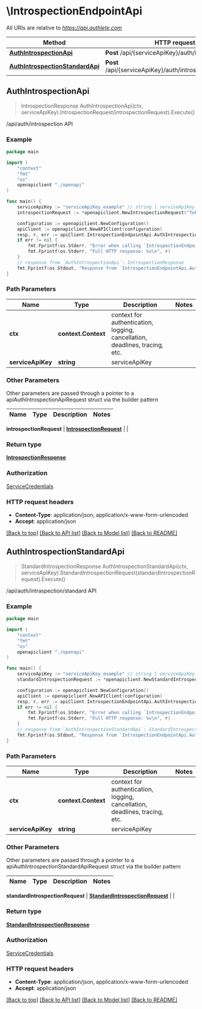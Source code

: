 # \IntrospectionEndpointApi

All URIs are relative to *https://api.authlete.com*

Method | HTTP request | Description
------------- | ------------- | -------------
[**AuthIntrospectionApi**](IntrospectionEndpointApi.md#AuthIntrospectionApi) | **Post** /api/{serviceApiKey}/auth/introspection | /api/auth/introspection API
[**AuthIntrospectionStandardApi**](IntrospectionEndpointApi.md#AuthIntrospectionStandardApi) | **Post** /api/{serviceApiKey}/auth/introspection/standard | /api/auth/intraspection/standard API



## AuthIntrospectionApi

> IntrospectionResponse AuthIntrospectionApi(ctx, serviceApiKey).IntrospectionRequest(introspectionRequest).Execute()

/api/auth/introspection API



### Example

```go
package main

import (
    "context"
    "fmt"
    "os"
    openapiclient "./openapi"
)

func main() {
    serviceApiKey := "serviceApiKey_example" // string | serviceApiKey
    introspectionRequest := *openapiclient.NewIntrospectionRequest("Token_example") // IntrospectionRequest | 

    configuration := openapiclient.NewConfiguration()
    apiClient := openapiclient.NewAPIClient(configuration)
    resp, r, err := apiClient.IntrospectionEndpointApi.AuthIntrospectionApi(context.Background(), serviceApiKey).IntrospectionRequest(introspectionRequest).Execute()
    if err != nil {
        fmt.Fprintf(os.Stderr, "Error when calling `IntrospectionEndpointApi.AuthIntrospectionApi``: %v\n", err)
        fmt.Fprintf(os.Stderr, "Full HTTP response: %v\n", r)
    }
    // response from `AuthIntrospectionApi`: IntrospectionResponse
    fmt.Fprintf(os.Stdout, "Response from `IntrospectionEndpointApi.AuthIntrospectionApi`: %v\n", resp)
}
```

### Path Parameters


Name | Type | Description  | Notes
------------- | ------------- | ------------- | -------------
**ctx** | **context.Context** | context for authentication, logging, cancellation, deadlines, tracing, etc.
**serviceApiKey** | **string** | serviceApiKey | 

### Other Parameters

Other parameters are passed through a pointer to a apiAuthIntrospectionApiRequest struct via the builder pattern


Name | Type | Description  | Notes
------------- | ------------- | ------------- | -------------

 **introspectionRequest** | [**IntrospectionRequest**](IntrospectionRequest.md) |  | 

### Return type

[**IntrospectionResponse**](IntrospectionResponse.md)

### Authorization

[ServiceCredentials](../README.md#ServiceCredentials)

### HTTP request headers

- **Content-Type**: application/json, application/x-www-form-urlencoded
- **Accept**: application/json

[[Back to top]](#) [[Back to API list]](../README.md#documentation-for-api-endpoints)
[[Back to Model list]](../README.md#documentation-for-models)
[[Back to README]](../README.md)


## AuthIntrospectionStandardApi

> StandardIntrospectionResponse AuthIntrospectionStandardApi(ctx, serviceApiKey).StandardIntrospectionRequest(standardIntrospectionRequest).Execute()

/api/auth/intraspection/standard API



### Example

```go
package main

import (
    "context"
    "fmt"
    "os"
    openapiclient "./openapi"
)

func main() {
    serviceApiKey := "serviceApiKey_example" // string | serviceApiKey
    standardIntrospectionRequest := *openapiclient.NewStandardIntrospectionRequest("Parameters_example") // StandardIntrospectionRequest | 

    configuration := openapiclient.NewConfiguration()
    apiClient := openapiclient.NewAPIClient(configuration)
    resp, r, err := apiClient.IntrospectionEndpointApi.AuthIntrospectionStandardApi(context.Background(), serviceApiKey).StandardIntrospectionRequest(standardIntrospectionRequest).Execute()
    if err != nil {
        fmt.Fprintf(os.Stderr, "Error when calling `IntrospectionEndpointApi.AuthIntrospectionStandardApi``: %v\n", err)
        fmt.Fprintf(os.Stderr, "Full HTTP response: %v\n", r)
    }
    // response from `AuthIntrospectionStandardApi`: StandardIntrospectionResponse
    fmt.Fprintf(os.Stdout, "Response from `IntrospectionEndpointApi.AuthIntrospectionStandardApi`: %v\n", resp)
}
```

### Path Parameters


Name | Type | Description  | Notes
------------- | ------------- | ------------- | -------------
**ctx** | **context.Context** | context for authentication, logging, cancellation, deadlines, tracing, etc.
**serviceApiKey** | **string** | serviceApiKey | 

### Other Parameters

Other parameters are passed through a pointer to a apiAuthIntrospectionStandardApiRequest struct via the builder pattern


Name | Type | Description  | Notes
------------- | ------------- | ------------- | -------------

 **standardIntrospectionRequest** | [**StandardIntrospectionRequest**](StandardIntrospectionRequest.md) |  | 

### Return type

[**StandardIntrospectionResponse**](StandardIntrospectionResponse.md)

### Authorization

[ServiceCredentials](../README.md#ServiceCredentials)

### HTTP request headers

- **Content-Type**: application/json, application/x-www-form-urlencoded
- **Accept**: application/json

[[Back to top]](#) [[Back to API list]](../README.md#documentation-for-api-endpoints)
[[Back to Model list]](../README.md#documentation-for-models)
[[Back to README]](../README.md)

